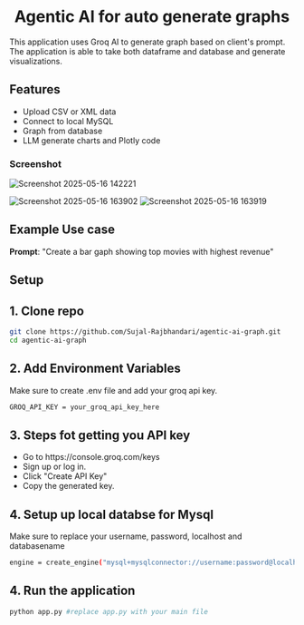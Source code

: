 <h1 align = "center">Agentic AI for auto generate graphs</h1>

This application uses Groq AI to generate graph based on client's prompt. The application is able to take both dataframe and database and generate visualizations. <br> 

<h2>Features</h2>
<ul>
<li>Upload CSV or XML data</li>
<li>Connect to local MySQL</li>
<li>Graph from database</li>
<li>LLM generate charts and Plotly code</li>
</ul>

<h3>Screenshot</h3>

![Screenshot 2025-05-16 142221](https://github.com/user-attachments/assets/03a274b5-1ee4-4043-8791-88dbe28a4b1e)

![Screenshot 2025-05-16 163902](https://github.com/user-attachments/assets/5f752cf0-cf2f-4a9c-83a9-44ae9c2c00b8)
![Screenshot 2025-05-16 163919](https://github.com/user-attachments/assets/3a4219e1-01fb-4fc9-a1d4-b03fb66b7cf7)


<h2>Example Use case</h2>
<b>Prompt</b>: "Create a bar gaph showing top movies with highest revenue"

<h2>Setup</h2>
<h2>1. Clone repo</h2>

```bash
git clone https://github.com/Sujal-Rajbhandari/agentic-ai-graph.git
cd agentic-ai-graph
```

<h2>2. Add Environment Variables</h2>
Make sure to create .env file and add your groq api key.

```bash
GROQ_API_KEY = your_groq_api_key_here
```

<h2>3. Steps fot getting you API key</h2>
<ul>
  <li>Go to https://console.groq.com/keys</li>
  <li>Sign up or log in.</li>
  <li>Click "Create API Key"</li>
  <li>Copy the generated key.</li>
</ul>
<h2>4. Setup up local databse for Mysql</h2>
Make sure to replace your username, password, localhost and databasename

```bash
engine = create_engine("mysql+mysqlconnector://username:password@localhost:3306/database")
```
<h2>4. Run the application</h2>

```bash
python app.py #replace app.py with your main file
```
